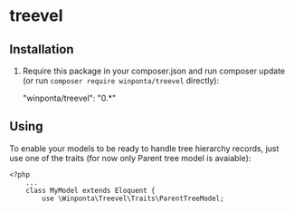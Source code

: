 # treevel

## Installation

1. Require this package in your composer.json and run composer update (or run `composer require winponta/treevel` directly):

    "winponta/treevel": "0.*"

## Using

To enable your models to be ready to handle tree hierarchy records, just use one of the traits (for now only Parent tree model is avaiable):

    <?php
        ...
        class MyModel extends Eloquent {
            use \Winponta\Treevel\Traits\ParentTreeModel;

